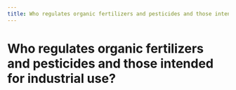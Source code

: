 ```yaml
---
title: Who regulates organic fertilizers and pesticides and those intended for industrial use?
---
```


# Who regulates organic fertilizers and pesticides and those intended for industrial use?
